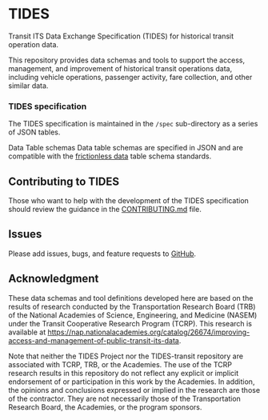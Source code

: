 # TIDES

Transit ITS Data Exchange Specification (TIDES) for historical transit operation data.

This repository provides data schemas and tools to support the access, management, and improvement of historical transit operations data, including vehicle operations, passenger activity, fare collection, and other similar data.

### TIDES specification
The TIDES specification is maintained in the `/spec` sub-directory as a series of JSON tables.

Data Table schemas
Data table schemas are specified in JSON and are compatible with the [frictionless data](https://specs.frictionlessdata.io/table-schema/) table schema standards.

## Contributing to TIDES
Those who want to help with the development of the TIDES specification should review the guidance in the [CONTRIBUTING.md](CONTRIBUTING.md) file.

## Issues
Please add issues, bugs, and feature requests to [GitHub](https://github.com/TIDES-transit/TIDES).
## Acknowledgment

These data schemas and tool definitions developed here are based on the results of research conducted by the Transportation Research Board (TRB) of the National Academies of Science, Engineering, and Medicine (NASEM) under the Transit Cooperative Research Program (TCRP). This research is available at https://nap.nationalacademies.org/catalog/26674/improving-access-and-management-of-public-transit-its-data.

Note that neither the TIDES Project nor the TIDES-transit repository are associated with TCRP, TRB, or the Academies. The use of the TCRP research results in this repository do not reflect any explicit or implicit endorsement of or participation in this work by the Academies. In addition, the opinions and conclusions expressed or implied in the research are those of the contractor. They are not necessarily those of the Transportation Research Board, the Academies, or the program sponsors.
